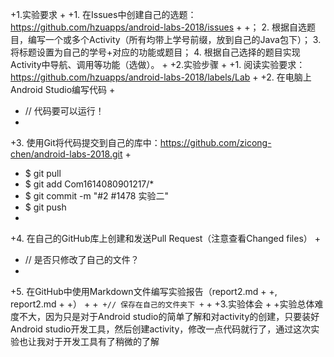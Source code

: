 +1.实验要求
+
+1. 在Issues中创建自己的选题：<https://github.com/hzuapps/android-labs-2018/issues>
+
+； 2. 根据自选题目，编写一个或多个Activity（所有均带上学号前缀，放到自己的Java包下）； 3. 将标题设置为自己的学号+对应的功能或题目； 4. 根据自己选择的题目实现Activity中导航、调用等功能（选做）。
+
+2.实验步骤
+
+1. 阅读实验要求：<https://github.com/hzuapps/android-labs-2018/labels/Lab>
+
+2. 在电脑上Android Studio编写代码
+
+   // 代码要可以运行！
+
+3. 使用Git将代码提交到自己的库中：<https://github.com/zicong-chen/android-labs-2018.git>
+
+   $ git pull    
+   $ git add Com1614080901217/*
+   $ git commit -m "#2 #1478 实验二"
+   $ git push
+
+4. 在自己的GitHub库上创建和发送Pull Request（注意查看Changed files）
+
+   // 是否只修改了自己的文件？
+
+5. 在GitHub中使用Markdown文件编写实验报告（report2.md
+
+, report2.md
+
+）
+
+```
+// 保存在自己的文件夹下
+```
+
+3.实验体会
+
+实验总体难度不大，因为只是对于Android studio的简单了解和对activity的创建，只要装好Android studio开发工具，然后创建activity，修改一点代码就行了，通过这次实验也让我对于开发工具有了稍微的了解
